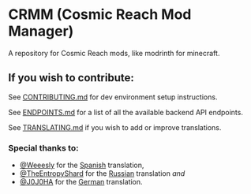 # CRMM (Cosmic Reach Mod Manager)
A repository for Cosmic Reach mods, like modrinth for minecraft.


## If you wish to contribute:
See [CONTRIBUTING.md](https://docs.crmm.tech/contributing.html) for dev environment setup instructions.

See [ENDPOINTS.md](https://docs.crmm.tech/endpoints.html) for a list of all the available backend API endpoints.

See [TRANSLATING.md](https://docs.crmm.tech/translating.html) if you wish to add or improve translations.


<!-- Make sure to update credits in docs site also -->
### Special thanks to:

- [@Weeesly](https://github.com/Weeesly) for the [Spanish](/apps/frontend/app/locales/es-419/translation.ts) translation,
- [@TheEntropyShard](https://github.com/TheEntropyShard) for the [Russian](/apps/frontend/app/locales/ru/translation.ts) translation _and_
- [@J0J0HA](https://github.com/J0J0HA) for the [German](/apps/frontend/app/locales/de/translation.ts) translation.